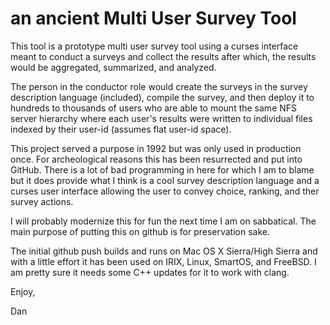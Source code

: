 # an ancient Multi User Survey Tool

This tool is a prototype multi user survey tool using a curses
interface meant to conduct a surveys and collect the results after
which, the results would be aggregated, summarized, and analyzed.

The person in the conductor role would create the surveys in the survey
description language (included), compile the survey, and then deploy
it to hundreds to thousands of users who are able to mount the same
NFS server hierarchy where each user's results were written to individual
files indexed by their user-id (assumes flat user-id space).

This project served a purpose in 1992 but was only used in production
once.  For archeological reasons this has been resurrected and put
into GitHub.  There is a lot of bad programming in here for which I am
to blame but it does provide what I think is a cool survey description language
and a curses user interface allowing the user to convey choice, ranking, and
ther survey actions.

I will probably modernize this for fun the next time I am on sabbatical. The main
purpose of putting this on github is for preservation sake.

The initial github push builds and runs on Mac OS X Sierra/High
Sierra and with a little effort it has been used on IRIX, Linux,
SmartOS, and FreeBSD.  I am pretty sure it needs some C++ updates
for it to work with clang.

Enjoy,

Dan






